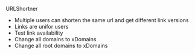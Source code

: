 URLShortner
- Multiple users can shorten the same url and get different link versions
- Links are unifor users
- Test link availability
- Change all domains to xDomains
- Change all root domains to xDomains